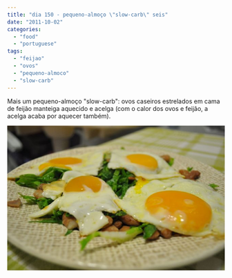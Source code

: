 ```yaml
---
title: "dia 150 - pequeno-almoço \"slow-carb\" seis"
date: "2011-10-02"
categories: 
  - "food"
  - "portuguese"
tags: 
  - "feijao"
  - "ovos"
  - "pequeno-almoco"
  - "slow-carb"
---
```


Mais um pequeno-almoço "slow-carb": ovos caseiros estrelados em cama de feijão manteiga aquecido e acelga (com o calor dos ovos e feijão, a acelga acaba por aquecer também).  
  

[![](images/DSC_1737.jpg)](http://1.bp.blogspot.com/-5wJVMil-lOU/TojNNgnb8mI/AAAAAAAAEYY/yAqGNga4_DQ/s1600/DSC_1737.jpg)
